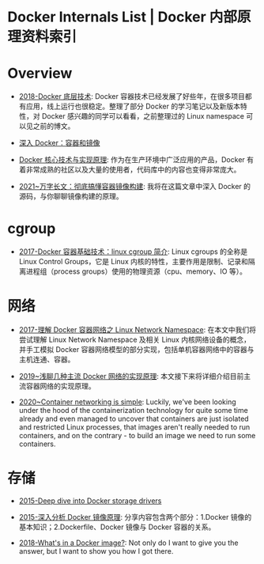 # Docker Internals List | Docker 内部原理资料索引

# Overview

- [2018-Docker 底层技术](https://www.jianshu.com/p/7a1ce51a0eba): Docker 容器技术已经发展了好些年，在很多项目都有应用，线上运行也很稳定。整理了部分 Docker 的学习笔记以及新版本特性，对 Docker 感兴趣的同学可以看看，之前整理过的 Linux namespace 可以见之前的博文。

- [深入 Docker：容器和镜像](http://segmentfault.com/a/1190000002766882)

- [Docker 核心技术与实现原理](https://draveness.me/docker): 作为在生产环境中广泛应用的产品，Docker 有着非常成熟的社区以及大量的使用者，代码库中的内容也变得非常庞大。

- [2021~万字长文：彻底搞懂容器镜像构建](https://zhuanlan.zhihu.com/p/357107501): 我将在这篇文章中深入 Docker 的源码，与你聊聊镜像构建的原理。

# cgroup

- [2017-Docker 容器基础技术：linux cgroup 简介](http://cizixs.com/2017/08/25/linux-cgroup): Linux cgroups 的全称是 Linux Control Groups，它是 Linux 内核的特性，主要作用是限制、记录和隔离进程组（process groups）使用的物理资源（cpu、memory、IO 等）。

# 网络

- [2017-理解 Docker 容器网络之 Linux Network Namespace](https://blog.csdn.net/xuguokun1986/article/details/54411394): 在本文中我们将尝试理解 Linux Network Namespace 及相关 Linux 内核网络设备的概念，并手工模拟 Docker 容器网络模型的部分实现，包括单机容器网络中的容器与主机连通、容器。

- [2019~浅聊几种主流 Docker 网络的实现原理](https://mp.weixin.qq.com/s/Jdxct8qHrBUtkUq-hnxSRw): 本文接下来将详细介绍目前主流容器网络的实现原理。

- [2020~Container networking is simple](https://iximiuz.com/en/posts/container-networking-is-simple/): Luckily, we've been looking under the hood of the containerization technology for quite some time already and even managed to uncover that containers are just isolated and restricted Linux processes, that images aren't really needed to run containers, and on the contrary - to build an image we need to run some containers.

# 存储

- [2015-Deep dive into Docker storage drivers](https://jpetazzo.github.io/assets/2015-03-03-not-so-deep-dive-into-docker-storage-drivers.html)

- [2015-深入分析 Docker 镜像原理](https://www.csdn.net/article/2015-08-21/2825511): 分享内容包含两个部分：1.Docker 镜像的基本知识；2.Dockerfile、Docker 镜像与 Docker 容器的关系。

- [2018-What's in a Docker image?](https://cameronlonsdale.com/2018/11/26/whats-in-a-docker-image/): Not only do I want to give you the answer, but I want to show you how I got there.
